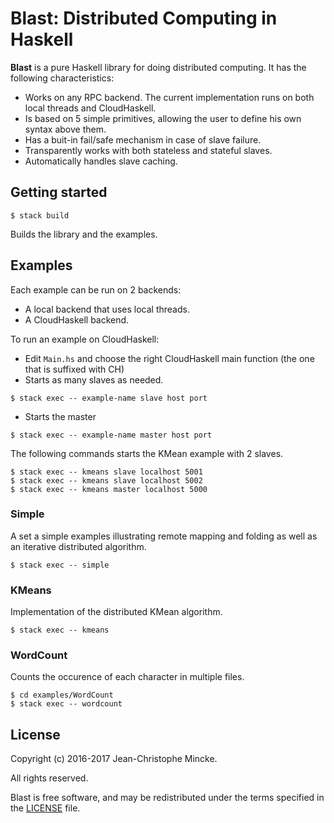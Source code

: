 # Blast: Distributed Computing in Haskell

**Blast** is a pure Haskell library for doing distributed computing. It has the following characteristics:

* Works on any RPC backend. The current implementation runs on both local threads and CloudHaskell.
* Is based on 5 simple primitives, allowing the user to define his own syntax above them.
* Has a buit-in fail/safe mechanism in case of slave failure.
* Transparently works with both stateless and stateful slaves.
* Automatically handles slave caching.


## Getting started

```
$ stack build
```

Builds the library and the examples.

## Examples

Each example can be run on 2 backends: 

* A local backend that uses local threads.
* A CloudHaskell backend.

To run an example on CloudHaskell:

* Edit `Main.hs` and choose the right CloudHaskell main function (the one that is suffixed with CH)
* Starts as many slaves as needed.

```
$ stack exec -- example-name slave host port
```
* Starts the master
```
$ stack exec -- example-name master host port
```

The following commands starts the KMean example with 2 slaves.

```
$ stack exec -- kmeans slave localhost 5001
$ stack exec -- kmeans slave localhost 5002
$ stack exec -- kmeans master localhost 5000
```

### Simple

A set a simple examples illustrating remote mapping and folding as well as an iterative distributed algorithm.

```
$ stack exec -- simple
```

### KMeans

Implementation of the distributed KMean algorithm.

```
$ stack exec -- kmeans
```

### WordCount

Counts the occurence of each character in multiple files.

```
$ cd examples/WordCount
$ stack exec -- wordcount
```


## License

Copyright (c) 2016-2017 Jean-Christophe Mincke.

All rights reserved.

Blast is free software, and may be redistributed under the terms
specified in the [LICENSE](LICENSE) file.